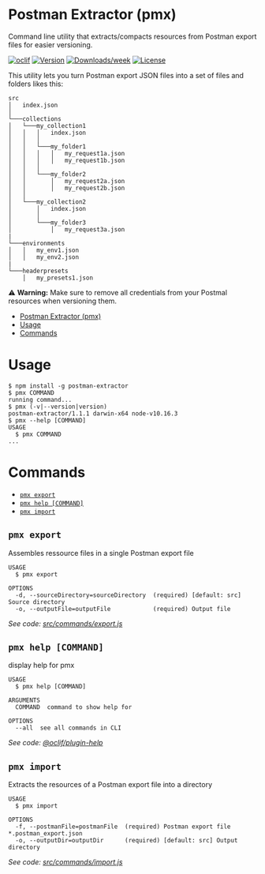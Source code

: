 # Postman Extractor (pmx)

Command line utility that extracts/compacts resources from Postman export files for easier versioning.

[![oclif](https://img.shields.io/badge/cli-oclif-brightgreen.svg)](https://oclif.io)
[![Version](https://img.shields.io/npm/v/postman-extractor.svg)](https://npmjs.org/package/postman-extractor)
[![Downloads/week](https://img.shields.io/npm/dw/postman-extractor.svg)](https://npmjs.org/package/postman-extractor)
[![License](https://img.shields.io/npm/l/postman-extractor.svg)](https://github.com/pozil/postman-extractor/blob/master/package.json)

This utility lets you turn Postman export JSON files into a set of files and folders likes this:

```
src
│   index.json
│
└───collections
│   └───my_collection1
│   │   │   index.json
│   │   │
│   │   └───my_folder1
│   │   │   │   my_request1a.json
│   │   │   │   my_request1b.json
│   │   │
│   │   └───my_folder2
│   │       │   my_request2a.json
│   │       │   my_request2b.json
│   │
│   └───my_collection2
│       │   index.json
│       │
│       └───my_folder3
│           │   my_request3a.json
|
└───environments
│   │   my_env1.json
│   │   my_env2.json
|
└───headerpresets
    │   my_presets1.json
```

⚠️ **Warning:** Make sure to remove all credentials from your Postmal resources when versioning them.

<!-- toc -->
* [Postman Extractor (pmx)](#postman-extractor-pmx)
* [Usage](#usage)
* [Commands](#commands)
<!-- tocstop -->

# Usage

<!-- usage -->
```sh-session
$ npm install -g postman-extractor
$ pmx COMMAND
running command...
$ pmx (-v|--version|version)
postman-extractor/1.1.1 darwin-x64 node-v10.16.3
$ pmx --help [COMMAND]
USAGE
  $ pmx COMMAND
...
```
<!-- usagestop -->

# Commands

<!-- commands -->
* [`pmx export`](#pmx-export)
* [`pmx help [COMMAND]`](#pmx-help-command)
* [`pmx import`](#pmx-import)

## `pmx export`

Assembles ressource files in a single Postman export file

```
USAGE
  $ pmx export

OPTIONS
  -d, --sourceDirectory=sourceDirectory  (required) [default: src] Source directory
  -o, --outputFile=outputFile            (required) Output file
```

_See code: [src/commands/export.js](https://github.com/pozil/postman-extractor/blob/v1.1.1/src/commands/export.js)_

## `pmx help [COMMAND]`

display help for pmx

```
USAGE
  $ pmx help [COMMAND]

ARGUMENTS
  COMMAND  command to show help for

OPTIONS
  --all  see all commands in CLI
```

_See code: [@oclif/plugin-help](https://github.com/oclif/plugin-help/blob/v2.2.3/src/commands/help.ts)_

## `pmx import`

Extracts the resources of a Postman export file into a directory

```
USAGE
  $ pmx import

OPTIONS
  -f, --postmanFile=postmanFile  (required) Postman export file *.postman_export.json
  -o, --outputDir=outputDir      (required) [default: src] Output directory
```

_See code: [src/commands/import.js](https://github.com/pozil/postman-extractor/blob/v1.1.1/src/commands/import.js)_
<!-- commandsstop -->
